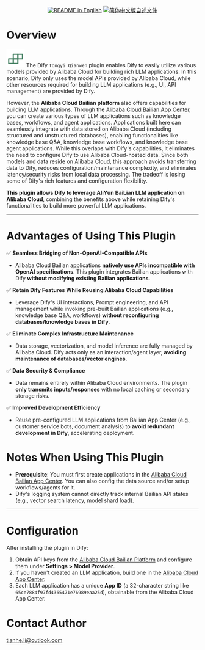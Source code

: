 <p align="center">
  <a href="./README.md"><img alt="README in English" src="https://img.shields.io/badge/English-d9d9d9"></a>
  <a href="./README_CN.md"><img alt="简体中文版自述文件" src="https://img.shields.io/badge/简体中文-d9d9d9"></a>
</p>

# Overview
![](_assets/yunbailian_s_en.png) 
The Dify `Tongyi Qianwen` plugin enables Dify to easily utilize various models provided by Alibaba Cloud for building rich LLM applications. In this scenario, Dify only uses the model APIs provided by Alibaba Cloud, while other resources required for building LLM applications (e.g., UI, API management) are provided by Dify.

However, the **Alibaba Cloud Bailian platform** also offers capabilities for building LLM applications. Through the [Alibaba Cloud Bailian App Center](https://bailian.console.aliyun.com/#/app-center), you can create various types of LLM applications such as knowledge bases, workflows, and agent applications. Applications built here can seamlessly integrate with data stored on Alibaba Cloud (including structured and unstructured databases), enabling functionalities like knowledge base Q&A, knowledge base workflows, and knowledge base agent applications. While this overlaps with Dify's capabilities, it eliminates the need to configure Dify to use Alibaba Cloud-hosted data. Since both models and data reside on Alibaba Cloud, this approach avoids transferring data to Dify, reduces configuration/maintenance complexity, and eliminates latency/security risks from local data processing. The tradeoff is losing some of Dify's rich features and configuration flexibility.

**This plugin allows Dify to  leverage AliYun BaiLian LLM application on Alibaba Cloud**, combining the benefits above while retaining Dify's functionalities to build more powerful LLM applications.

---

# Advantages of Using This Plugin
✅ **Seamless Bridging of Non-OpenAI-Compatible APIs**  
- Alibaba Cloud Bailian applications **natively use APIs incompatible with OpenAI specifications**. This plugin integrates Bailian applications with Dify **without modifying existing Bailian applications**.  

✅ **Retain Dify Features While Reusing Alibaba Cloud Capabilities**  
- Leverage Dify's UI interactions, Prompt engineering, and API management while invoking pre-built Bailian applications (e.g., knowledge base Q&A, workflows) **without reconfiguring databases/knowledge bases in Dify**.  

✅ **Eliminate Complex Infrastructure Maintenance**  
- Data storage, vectorization, and model inference are fully managed by Alibaba Cloud. Dify acts only as an interaction/agent layer, **avoiding maintenance of databases/vector engines**.  

✅ **Data Security & Compliance**  
- Data remains entirely within Alibaba Cloud environments. The plugin **only transmits inputs/responses** with no local caching or secondary storage risks.  

✅ **Improved Development Efficiency**  
- Reuse pre-configured LLM applications from Bailian App Center (e.g., customer service bots, document analysis) to **avoid redundant development in Dify**, accelerating deployment.  

# Notes When Using This Plugin
- **Prerequisite**: You must first create applications in the [Alibaba Cloud Bailian App Center](https://bailian.console.aliyun.com/#/app-center).  You can also config the data source and/or setup workflows/agents for it.
- Dify's logging system cannot directly track internal Bailian API states (e.g., vector search latency, model shard load).  

---

# Configuration
After installing the plugin in Dify:  
1. Obtain API keys from the [Alibaba Cloud Bailian Platform](https://bailian.console.aliyun.com/?apiKey=1#/api-key) and configure them under **Settings > Model Provider**.  
2. If you haven't created an LLM application, build one in the [Alibaba Cloud App Center](https://bailian.console.aliyun.com/#/app-center).  
3. Each LLM application has a unique **App ID** (a 32-character string like `65ce7884f97fd4365471e76989eaa25d`), obtainable from the Alibaba Cloud App Center. 

# Contact Author
tianhe.li@outlook.com









